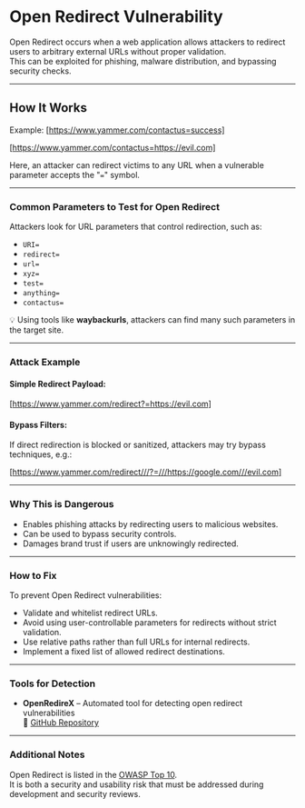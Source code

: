 # Open Redirect Vulnerability

Open Redirect occurs when a web application allows attackers to redirect users to arbitrary external URLs without proper validation.  
This can be exploited for phishing, malware distribution, and bypassing security checks.

---

## How It Works

Example:
[https://www.yammer.com/contactus=success]

[https://www.yammer.com/contactus=https://evil.com]


Here, an attacker can redirect victims to any URL when a vulnerable parameter accepts the "`=`" symbol.

---

### Common Parameters to Test for Open Redirect

Attackers look for URL parameters that control redirection, such as:

- `URI=`
- `redirect=`
- `url=`
- `xyz=`
- `test=`
- `anything=`
- `contactus=`

💡 Using tools like **waybackurls**, attackers can find many such parameters in the target site.

---

### Attack Example

#### Simple Redirect Payload:
[https://www.yammer.com/redirect?=https://evil.com]


#### Bypass Filters:
If direct redirection is blocked or sanitized, attackers may try bypass techniques, e.g.:

[https://www.yammer.com/redirect///?=///https://google.com///evil.com]



---

### Why This is Dangerous

- Enables phishing attacks by redirecting users to malicious websites.
- Can be used to bypass security controls.
- Damages brand trust if users are unknowingly redirected.

---

### How to Fix

To prevent Open Redirect vulnerabilities:
- Validate and whitelist redirect URLs.
- Avoid using user-controllable parameters for redirects without strict validation.
- Use relative paths rather than full URLs for internal redirects.
- Implement a fixed list of allowed redirect destinations.

---

### Tools for Detection

- **OpenRedireX** – Automated tool for detecting open redirect vulnerabilities  
  🔗 [GitHub Repository](https://github.com/devanshbatham/OpenRedireX)

---

### Additional Notes

Open Redirect is listed in the [OWASP Top 10](https://owasp.org/www-community/attacks/Unvalidated_Redirects_and_Forwards).  
It is both a security and usability risk that must be addressed during development and security reviews.


